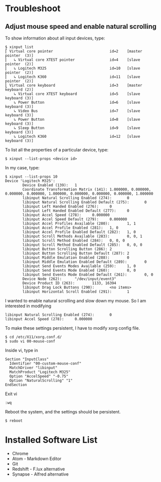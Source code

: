 # Troubleshoot

## Adjust mouse speed and enable natural scrolling

To show information about all input devices, type:

~~~
$ xinput list
⎡ Virtual core pointer                          id=2    [master pointer  (3)]
⎜   ↳ Virtual core XTEST pointer                id=4    [slave  pointer  (2)]
⎜   ↳ Logitech M325                             id=10   [slave  pointer  (2)]
⎜   ↳ Logitech K360                             id=11   [slave  pointer  (2)]
⎣ Virtual core keyboard                         id=3    [master keyboard (2)]
    ↳ Virtual core XTEST keyboard               id=5    [slave  keyboard (3)]
    ↳ Power Button                              id=6    [slave  keyboard (3)]
    ↳ Video Bus                                 id=7    [slave  keyboard (3)]
    ↳ Power Button                              id=8    [slave  keyboard (3)]
    ↳ Sleep Button                              id=9    [slave  keyboard (3)]
    ↳ Logitech K360                             id=12   [slave  keyboard (3)]
~~~

To list all the properties of a particular device, type:

~~~
$ xinput --list-props <device id>
~~~

In my case, type:

~~~
$ xinput --list-props 10
Device 'Logitech M325':
        Device Enabled (139):   1
        Coordinate Transformation Matrix (141): 1.000000, 0.000000, 0.000000, 0.000000, 1.000000, 0.000000, 0.000000, 0.000000, 1.000000
        libinput Natural Scrolling Enabled (274):       0
        libinput Natural Scrolling Enabled Default (275):       0
        libinput Left Handed Enabled (276):     0
        libinput Left Handed Enabled Default (277):     0
        libinput Accel Speed (278):     0.000000
        libinput Accel Speed Default (279):     0.000000
        libinput Accel Profiles Available (280):        1, 1
        libinput Accel Profile Enabled (281):   1, 0
        libinput Accel Profile Enabled Default (282):   1, 0
        libinput Scroll Methods Available (283):        0, 0, 1
        libinput Scroll Method Enabled (284):   0, 0, 0
        libinput Scroll Method Enabled Default (285):   0, 0, 0
        libinput Button Scrolling Button (286): 2
        libinput Button Scrolling Button Default (287): 2
        libinput Middle Emulation Enabled (288):        0
        libinput Middle Emulation Enabled Default (289):        0
        libinput Send Events Modes Available (259):     1, 0
        libinput Send Events Mode Enabled (260):        0, 0
        libinput Send Events Mode Enabled Default (261):        0, 0
        Device Node (262):      "/dev/input/event3"
        Device Product ID (263):        1133, 16394
        libinput Drag Lock Buttons (290):       <no items>
        libinput Horizontal Scroll Enabled (291):       1
~~~

I wanted to enable natural scrolling and slow down my mouse. So I am interested in modifying

~~~
libinput Natural Scrolling Enabled (274):       0
libinput Accel Speed (278):     0.000000
~~~

To make these settings persistent, I have to modify xorg config file.

~~~
$ cd /etc/X11/xorg.conf.d/
$ sudo vi 00-mouse-conf
~~~

Inside vi, type in

~~~
Section "InputClass"
  Identifier "00-custom-mouse-conf"
  MatchDriver "libinput"
  MatchProduct "Logitech M325"
  Option "AccelSpeed" "-0.75"
  Option "NaturalScrolling" "1"
EndSection
~~~

Exit vi

~~~
:wq
~~~

Reboot the system, and the settings should be persistent.

~~~
$ reboot
~~~

# Installed Software List
- Chrome
- Atom - Markdown Editor
- Git
- Redshift - F.lux alternative
- Synapse - Alfred alternative
